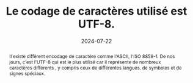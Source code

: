 ---
N: '226'
Rubrique: Structure et code
title: Le codage de caractères utilisé est UTF-8. 
detail: Le codage de caractères utilisé est UTF-8. 
abstract: Il existe différent encodage de caractère comme l'ASCII, l'ISO 8859-1.  De nos jours, c'est l'UTF-8 qui est le plus utilisé car il représente de nombreux caractères différents , y compris ceux de différentes langues, de symboles et de signes spéciaux.
categories: 
    - "Structure et code"
agrege: O4226-E071
opquast: '4 226'
indiceebook: '71'
description: "Règle n° 071"
before: "070"
weight: "071"
after: "072"
actif: '1'
layout: rules
date: 2024-07-22
tags: 
    - "Lisibilité"
objectif: 
    - "Garantir que tous les caractères sont encodés selon la norme UTF-8 afin d'éviter les problèmes d’affichage"
    - "Assurer une représentation précise des caractères"
Meo: 
    - "Configurer les outils de productions et les bases de données en  UTF-8 comme encodage de caractères par défaut"
    - "Mettre la valeur UTF-8 à l'attribut charset de la balise meta"
Controle: 
    - "Vérifier le code source de la page HTML de l'epub&nbsp;: Il faut que la balise meta avec l'attribut charset  soit définit sur UTF-8  et se situe dans la balise head de la page HTML"
epubcheck: true
ace: false
humancheck: false
ReadiumGoToolkit: 
Source: 
    - "Opquast"
Referentiel: 
    - "[EPUB 3 Specification](https://www.w3.org/publishing/epub3/)"
steps: 
    - "Production numérique"
---